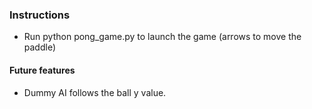 ### Instructions
- Run python pong_game.py to launch the game (arrows to move the paddle)
#### Future features
- Dummy AI follows the ball y value.
